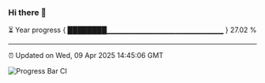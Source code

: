 ### Hi there 👋

⏳ Year progress { ████████▁▁▁▁▁▁▁▁▁▁▁▁▁▁▁▁▁▁▁▁▁▁ } 27.02 %

---

⏰ Updated on Wed, 09 Apr 2025 14:45:06 GMT

![Progress Bar CI](https://github.com/IshwaranRudhara/GIT-ACTION/workflows/Progress%20Bar%20CI/badge.svg)
